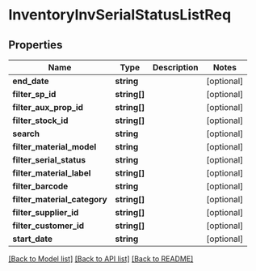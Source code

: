 # InventoryInvSerialStatusListReq

## Properties
Name | Type | Description | Notes
------------ | ------------- | ------------- | -------------
**end_date** | **string** |  | [optional] 
**filter_sp_id** | **string[]** |  | [optional] 
**filter_aux_prop_id** | **string[]** |  | [optional] 
**filter_stock_id** | **string[]** |  | [optional] 
**search** | **string** |  | [optional] 
**filter_material_model** | **string** |  | [optional] 
**filter_serial_status** | **string** |  | [optional] 
**filter_material_label** | **string[]** |  | [optional] 
**filter_barcode** | **string** |  | [optional] 
**filter_material_category** | **string[]** |  | [optional] 
**filter_supplier_id** | **string[]** |  | [optional] 
**filter_customer_id** | **string[]** |  | [optional] 
**start_date** | **string** |  | [optional] 

[[Back to Model list]](../README.md#documentation-for-models) [[Back to API list]](../README.md#documentation-for-api-endpoints) [[Back to README]](../README.md)



